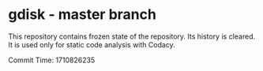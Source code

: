 # gdisk - master branch

This repository contains frozen state of the repository.
Its history is cleared. It is used only for static code
analysis with Codacy.

Commit Time: 1710826235